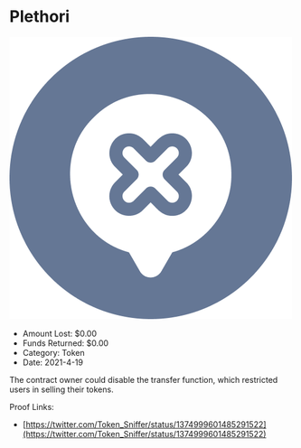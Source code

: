 # Plethori
![Plethori](/rektimages/Plethori.png)
- Amount Lost: $0.00
- Funds Returned: $0.00
- Category: Token
- Date: 2021-4-19

The contract owner could disable the transfer function, which restricted users in selling their tokens.


Proof Links:
- [https://twitter.com/Token_Sniffer/status/1374999601485291522](https://twitter.com/Token_Sniffer/status/1374999601485291522)


